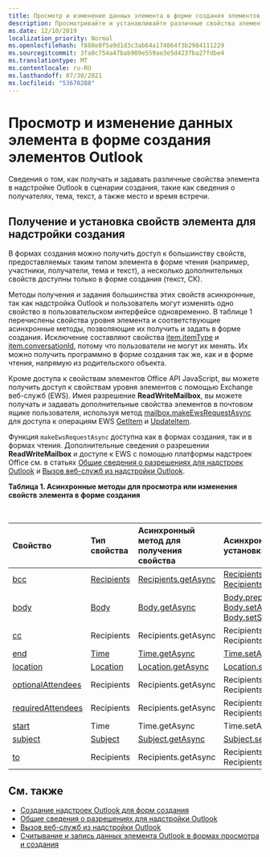 ```yaml
---
title: Просмотр и изменение данных элемента в форме создания элементов Outlook
description: Просматривайте и устанавливайте различные свойства элемента в надстройке Outlook при сценарии создания, такие как сведения о получателях, тема, текст, а также место и время встречи.
ms.date: 12/10/2019
localization_priority: Normal
ms.openlocfilehash: f888e0f5a9d1d3c3ab64a174064f3b2984111229
ms.sourcegitcommit: 3fa8c754a47bab909e559ae3e5d4237ba27fdbe4
ms.translationtype: MT
ms.contentlocale: ru-RU
ms.lasthandoff: 07/30/2021
ms.locfileid: "53670288"
---
```

# <a name="get-and-set-item-data-in-a-compose-form-in-outlook"></a>Просмотр и изменение данных элемента в форме создания элементов Outlook

Сведения о том, как получать и задавать различные свойства элемента в надстройке Outlook в сценарии создания, такие как сведения о получателях, тема, текст, а также место и время встречи.

## <a name="getting-and-setting-item-properties-for-a-compose-add-in"></a>Получение и установка свойств элемента для надстройки создания

В формах создания можно получить доступ к большинству свойств, предоставляемых таким типом элемента в форме чтения (например, участники, получатели, тема и текст), а несколько дополнительных свойств доступны только в форме создания (текст, СК).

Методы получения и задания большинства этих свойств асинхронные, так как надстройка Outlook и пользователь могут изменять одно свойство в пользовательском интерфейсе одновременно. В таблице 1 перечислены свойства уровня элемента и соответствующие асинхронные методы, позволяющие их получить и задать в форме создания. Исключение составляют свойства [item.itemType](../reference/objectmodel/preview-requirement-set/office.context.mailbox.item.md#properties) и [item.conversationId](../reference/objectmodel/preview-requirement-set/office.context.mailbox.item.md#properties), потому что пользователи не могут их менять. Их можно получить программно в форме создания так же, как и в форме чтения, напрямую из родительского объекта.

Кроме доступа к свойствам элементов Office API JavaScript, вы можете получить доступ к свойствам уровня элементов с помощью Exchange веб-служб (EWS). Имея разрешение **ReadWriteMailbox**, вы можете получать и задавать дополнительные свойства элементов в почтовом ящике пользователя, используя метод [mailbox.makeEwsRequestAsync](../reference/objectmodel/preview-requirement-set/office.context.mailbox.md#methods) для доступа к операциям EWS [GetItem](/exchange/client-developer/web-service-reference/getitem-operation) и [UpdateItem](/exchange/client-developer/web-service-reference/updateitem-operation).

Функция `makeEwsRequestAsync` доступна как в формах создания, так и в формах чтения. Дополнительные сведения о разрешении **ReadWriteMailbox** и доступе к EWS с помощью платформы надстроек Office см. в статьях [Общие сведения о разрешениях для надстроек Outlook](understanding-outlook-add-in-permissions.md) и [Вызов веб-служб из надстройки Outlook](web-services.md).

**Таблица 1. Асинхронные методы для просмотра или изменения свойств элемента в форме создания**

<br/>

| Свойство | Тип свойства | Асинхронный метод для получения свойства | Асинхронные методы для установки свойства |
|:-----|:-----|:-----|:-----|
|[bcc](../reference/objectmodel/preview-requirement-set/office.context.mailbox.item.md#properties)|[Recipients](/javascript/api/outlook/office.Recipients)|[Recipients.getAsync](/javascript/api/outlook/office.Recipients#getAsync_options__callback_)|[Recipients.addAsync](/javascript/api/outlook/office.Recipients#addAsync_recipients__options__callback_), [Recipients.setAsync](/javascript/api/outlook/office.Recipients#setAsync_recipients__options__callback_)|
|[body](../reference/objectmodel/preview-requirement-set/office.context.mailbox.item.md#properties)|[Body](/javascript/api/outlook/office.Body)|[Body.getAsync](/javascript/api/outlook/office.Body#getAsync_coercionType__options__callback_)|[Body.prependAsync](/javascript/api/outlook/office.Body#prependAsync_data__options__callback_), [Body.setAsync](/javascript/api/outlook/office.Body#setAsync_data__options__callback_), [Body.setSelectedDataAsync](/javascript/api/outlook/office.Body#setSelectedDataAsync_data__options__callback_)|
|[cc](../reference/objectmodel/preview-requirement-set/office.context.mailbox.item.md#properties)|Recipients|Recipients.getAsync|Recipients.addAsync Recipients.setAsync|
|[end](../reference/objectmodel/preview-requirement-set/office.context.mailbox.item.md#properties)|[Time](/javascript/api/outlook/office.Time)|[Time.getAsync](/javascript/api/outlook/office.Time#getAsync_options__callback_)|[Time.setAsync](/javascript/api/outlook/office.Time#setAsync_dateTime__options__callback_)|
|[location](../reference/objectmodel/preview-requirement-set/office.context.mailbox.item.md#properties)|[Location](/javascript/api/outlook/office.Location)|[Location.getAsync](/javascript/api/outlook/office.Location#getAsync_options__callback_)|[Location.setAsync](/javascript/api/outlook/office.Location#setAsync_location__options__callback_)|
|[optionalAttendees](../reference/objectmodel/preview-requirement-set/office.context.mailbox.item.md#properties)|Recipients|Recipients.getAsync|Recipients.addAsync Recipients.setAsync|
|[requiredAttendees](../reference/objectmodel/preview-requirement-set/office.context.mailbox.item.md#properties)|Recipients|Recipients.getAsync|Recipients.addAsync Recipients.setAsync|
|[start](../reference/objectmodel/preview-requirement-set/office.context.mailbox.item.md#properties)|Time|Time.getAsync|Time.setAsync|
|[subject](../reference/objectmodel/preview-requirement-set/office.context.mailbox.item.md#properties)|[Subject](/javascript/api/outlook/office.Subject)|[Subject.getAsync](/javascript/api/outlook/office.Subject#getAsync_options__callback_)|[Subject.setAsync](/javascript/api/outlook/office.Subject#setAsync_subject__options__callback_)|
|[to](../reference/objectmodel/preview-requirement-set/office.context.mailbox.item.md#properties)|Recipients|Recipients.getAsync|Recipients.addAsync Recipients.setAsync|

## <a name="see-also"></a>См. также

- [Создание надстроек Outlook для форм создания](compose-scenario.md)
- [Общие сведения о разрешениях для надстройки Outlook](understanding-outlook-add-in-permissions.md)
- [Вызов веб-служб из надстройки Outlook](web-services.md)
- [Считывание и запись данных элемента Outlook в формах просмотра и создания](item-data.md)
